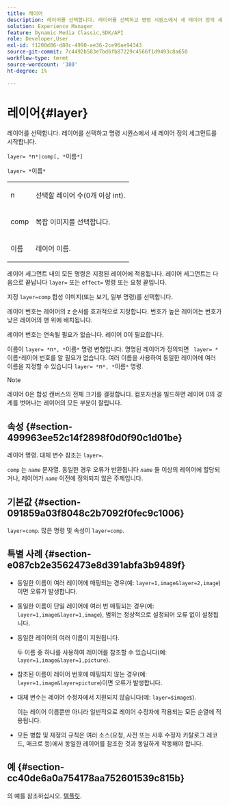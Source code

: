 ```yaml
---
title: 레이어
description: 레이어를 선택합니다. 레이어를 선택하고 명령 시퀀스에서 새 레이어 정의 세그먼트를 시작합니다.
solution: Experience Manager
feature: Dynamic Media Classic,SDK/API
role: Developer,User
exl-id: f1200d86-d88c-4990-ae36-2ce96ae94343
source-git-commit: 7c4492b583e7bd6fb87229c4566f1d9493c8a650
workflow-type: tm+mt
source-wordcount: '380'
ht-degree: 1%

---
```


# 레이어{#layer}

레이어를 선택합니다. 레이어를 선택하고 명령 시퀀스에서 새 레이어 정의 세그먼트를 시작합니다.

`layer= *`n`*|comp[, *`이름`*]`

`layer= *`이름`*`

<table id="simpletable_22DE3365A6454949B0D30C6D7110476E"> 
 <tr class="strow"> 
  <td class="stentry"> <p><span class="codeph"> <span class="varname"> n</span></span> </p></td> 
  <td class="stentry"> <p>선택할 레이어 수(0개 이상 int). </p></td> 
 </tr> 
 <tr class="strow"> 
  <td class="stentry"> <p><span class="codeph"> comp</span> </p></td> 
  <td class="stentry"> <p>복합 이미지를 선택합니다. </p></td> 
 </tr> 
 <tr class="strow"> 
  <td class="stentry"> <p><span class="codeph"> <span class="varname"> 이름</span></span> </p></td> 
  <td class="stentry"> <p>레이어 이름. </p></td> 
 </tr> 
</table>

레이어 세그먼트 내의 모든 명령은 지정된 레이어에 적용됩니다. 레이어 세그먼트는 다음으로 끝납니다 `layer=` 또는 `effect=` 명령 또는 요청 끝입니다.

지정 `layer=comp` 합성 이미지(또는 보기, 일부 명령)를 선택합니다.

레이어 번호는 레이어의 z 순서를 효과적으로 지정합니다. 번호가 높은 레이어는 번호가 낮은 레이어의 맨 위에 배치됩니다.

레이어 번호는 연속될 필요가 없습니다. 레이어 0이 필요합니다.

이름이 `layer= *`n`*, *`이름`*` 명령 변형입니다. 명명된 레이어가 정의되면 ` layer= *`이름`*`레이어 번호를 알 필요가 없습니다. 여러 이름을 사용하여 동일한 레이어에 여러 이름을 지정할 수 있습니다 `layer= *`n`*, *`이름`*` 명령.

>[!NOTE]
>
>레이어 0은 합성 캔버스의 전체 크기를 결정합니다. 컴포지션을 빌드하면 레이어 0의 경계를 벗어나는 레이어의 모든 부분이 잘립니다.

## 속성 {#section-499963ee52c14f2898f0d0f90c1d01be}

레이어 명령. 대체 변수 참조는 `layer=`.

`comp` 는 *`name`* 문자열. 동일한 경우 오류가 반환됩니다 *`name`* 둘 이상의 레이어에 할당되거나, 레이어가 *`name`* 이전에 정의되지 않은 주제입니다.

## 기본값 {#section-091859a03f8048c2b7092f0fec9c1006}

`layer=comp`. 많은 명령 및 속성이 `layer=comp`.

## 특별 사례 {#section-e087cb2e3562473e8d391abfa3b9489f}

* 동일한 이름이 여러 레이어에 매핑되는 경우(예: `layer=1,image&layer=2,image`)이면 오류가 발생합니다.
* 동일한 이름이 단일 레이어에 여러 번 매핑되는 경우(예: `layer=1,image&layer=1,image`), 범위는 정상적으로 설정되어 오류 없이 설정됩니다.
* 동일한 레이어의 여러 이름이 지원됩니다.

   두 이름 중 하나를 사용하여 레이어를 참조할 수 있습니다(예: `layer=1,image&layer=1,picture`).
* 참조된 이름이 레이어 번호에 매핑되지 않는 경우(예: `layer=1,image&layer=picture`)이면 오류가 발생합니다.
* 대체 변수는 레이어 수정자에서 지원되지 않습니다(예: `layer=$image$`).

   이는 레이어 이름뿐만 아니라 일반적으로 레이어 수정자에 적용되는 모든 순열에 적용됩니다.

* 모든 병합 및 재정의 규칙은 여러 소스(요청, 사전 또는 사후 수정자 카탈로그 레코드, 매크로 등)에서 동일한 레이어를 참조한 것과 동일하게 작동해야 합니다.

## 예 {#section-cc40de6a0a754178aa752601539c815b}

의 예를 참조하십시오. [템플릿](../../../../../is-api/http-ref/image-serving-api-ref/c-http-protocol-reference/c-templates/c-templates.md#concept-3cd2d2adae0e41b2979b9640244d4d3e).
